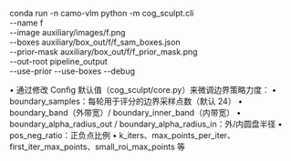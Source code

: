 conda run -n camo-vlm python -m cog_sculpt.cli \
  --name f \
  --image auxiliary/images/f.png \
  --boxes auxiliary/box_out/f/f_sam_boxes.json \
  --prior-mask auxiliary/box_out/f/f_prior_mask.png \
  --out-root pipeline_output \
  --use-prior --use-boxes --debug

•  通过修改 Config 默认值（cog_sculpt/core.py）来微调边界策略力度：
•  boundary_samples：每轮用于评分的边界采样点数（默认 24）
•  boundary_band（外带宽）/ boundary_inner_band（内带宽）
•  boundary_alpha_radius_out / boundary_alpha_radius_in：外/内圆盘半径
•  pos_neg_ratio：正负点比例
•  k_iters、max_points_per_iter、first_iter_max_points、small_roi_max_points 等